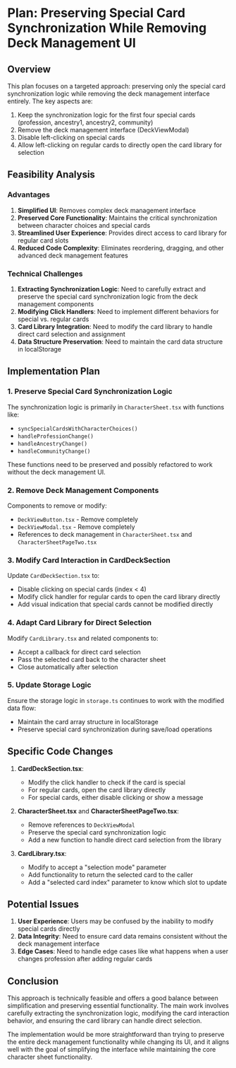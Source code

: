 # Plan: Preserving Special Card Synchronization While Removing Deck Management UI

## Overview

This plan focuses on a targeted approach: preserving only the special card synchronization logic while removing the deck management interface entirely. The key aspects are:

1. Keep the synchronization logic for the first four special cards (profession, ancestry1, ancestry2, community)
2. Remove the deck management interface (DeckViewModal)
3. Disable left-clicking on special cards
4. Allow left-clicking on regular cards to directly open the card library for selection

## Feasibility Analysis

### Advantages

1. **Simplified UI**: Removes complex deck management interface
2. **Preserved Core Functionality**: Maintains the critical synchronization between character choices and special cards
3. **Streamlined User Experience**: Provides direct access to card library for regular card slots
4. **Reduced Code Complexity**: Eliminates reordering, dragging, and other advanced deck management features

### Technical Challenges

1. **Extracting Synchronization Logic**: Need to carefully extract and preserve the special card synchronization logic from the deck management components
2. **Modifying Click Handlers**: Need to implement different behaviors for special vs. regular cards
3. **Card Library Integration**: Need to modify the card library to handle direct card selection and assignment
4. **Data Structure Preservation**: Need to maintain the card data structure in localStorage

## Implementation Plan

### 1. Preserve Special Card Synchronization Logic

The synchronization logic is primarily in `CharacterSheet.tsx` with functions like:
- `syncSpecialCardsWithCharacterChoices()`
- `handleProfessionChange()`
- `handleAncestryChange()`
- `handleCommunityChange()`

These functions need to be preserved and possibly refactored to work without the deck management UI.

### 2. Remove Deck Management Components

Components to remove or modify:
- `DeckViewButton.tsx` - Remove completely
- `DeckViewModal.tsx` - Remove completely
- References to deck management in `CharacterSheet.tsx` and `CharacterSheetPageTwo.tsx`

### 3. Modify Card Interaction in CardDeckSection

Update `CardDeckSection.tsx` to:
- Disable clicking on special cards (index < 4)
- Modify click handler for regular cards to open the card library directly
- Add visual indication that special cards cannot be modified directly

### 4. Adapt Card Library for Direct Selection

Modify `CardLibrary.tsx` and related components to:
- Accept a callback for direct card selection
- Pass the selected card back to the character sheet
- Close automatically after selection

### 5. Update Storage Logic

Ensure the storage logic in `storage.ts` continues to work with the modified data flow:
- Maintain the card array structure in localStorage
- Preserve special card synchronization during save/load operations

## Specific Code Changes

1. **CardDeckSection.tsx**:
   - Modify the click handler to check if the card is special
   - For regular cards, open the card library directly
   - For special cards, either disable clicking or show a message

2. **CharacterSheet.tsx** and **CharacterSheetPageTwo.tsx**:
   - Remove references to `DeckViewModal`
   - Preserve the special card synchronization logic
   - Add a new function to handle direct card selection from the library

3. **CardLibrary.tsx**:
   - Modify to accept a "selection mode" parameter
   - Add functionality to return the selected card to the caller
   - Add a "selected card index" parameter to know which slot to update

## Potential Issues

1. **User Experience**: Users may be confused by the inability to modify special cards directly
2. **Data Integrity**: Need to ensure card data remains consistent without the deck management interface
3. **Edge Cases**: Need to handle edge cases like what happens when a user changes profession after adding regular cards

## Conclusion

This approach is technically feasible and offers a good balance between simplification and preserving essential functionality. The main work involves carefully extracting the synchronization logic, modifying the card interaction behavior, and ensuring the card library can handle direct selection.

The implementation would be more straightforward than trying to preserve the entire deck management functionality while changing its UI, and it aligns well with the goal of simplifying the interface while maintaining the core character sheet functionality.
